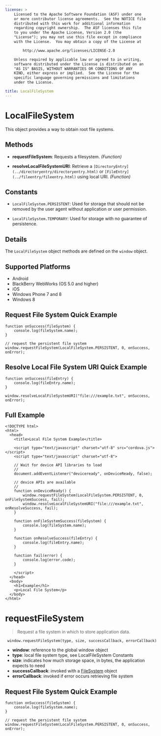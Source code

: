 ```yaml
---
license: >
    Licensed to the Apache Software Foundation (ASF) under one
    or more contributor license agreements.  See the NOTICE file
    distributed with this work for additional information
    regarding copyright ownership.  The ASF licenses this file
    to you under the Apache License, Version 2.0 (the
    "License"); you may not use this file except in compliance
    with the License.  You may obtain a copy of the License at

        http://www.apache.org/licenses/LICENSE-2.0

    Unless required by applicable law or agreed to in writing,
    software distributed under the License is distributed on an
    "AS IS" BASIS, WITHOUT WARRANTIES OR CONDITIONS OF ANY
    KIND, either express or implied.  See the License for the
    specific language governing permissions and limitations
    under the License.

title: LocalFileSystem
---
```


# LocalFileSystem

This object provides a way to obtain root file systems.

## Methods

- __requestFileSystem__: Requests a filesystem. _(Function)_

- __resolveLocalFileSystemURI__: Retrieve a `[DirectoryEntry](../directoryentry/directoryentry.html)` or `[FileEntry](../fileentry/fileentry.html)` using local URI. _(Function)_

## Constants

- `LocalFileSystem.PERSISTENT`: Used for storage that should not be removed by the user agent without application or user permission.

- `LocalFileSystem.TEMPORARY`: Used for storage with no guarantee of persistence.

## Details

The `LocalFileSystem` object methods are defined on the `window` object.

## Supported Platforms

- Android
- BlackBerry WebWorks (OS 5.0 and higher)
- iOS
- Windows Phone 7 and 8
- Windows 8

## Request File System Quick Example

    function onSuccess(fileSystem) {
        console.log(fileSystem.name);
    }

    // request the persistent file system
    window.requestFileSystem(LocalFileSystem.PERSISTENT, 0, onSuccess, onError);

## Resolve Local File System URI Quick Example

    function onSuccess(fileEntry) {
        console.log(fileEntry.name);
    }

    window.resolveLocalFileSystemURI("file:///example.txt", onSuccess, onError);

## Full Example

    <!DOCTYPE html>
    <html>
      <head>
        <title>Local File System Example</title>

        <script type="text/javascript" charset="utf-8" src="cordova.js"></script>
        <script type="text/javascript" charset="utf-8">

        // Wait for device API libraries to load
        //
        document.addEventListener("deviceready", onDeviceReady, false);

        // device APIs are available
        //
        function onDeviceReady() {
            window.requestFileSystem(LocalFileSystem.PERSISTENT, 0, onFileSystemSuccess, fail);
            window.resolveLocalFileSystemURI("file:///example.txt", onResolveSuccess, fail);
        }

        function onFileSystemSuccess(fileSystem) {
            console.log(fileSystem.name);
        }

        function onResolveSuccess(fileEntry) {
            console.log(fileEntry.name);
        }

        function fail(error) {
            console.log(error.code);
        }

        </script>
      </head>
      <body>
        <h1>Example</h1>
        <p>Local File System</p>
      </body>
    </html>

# requestFileSystem

> Request a file system in which to store application data.

     window.requestFileSystem(type, size, successCallback, errorCallback)

- __window__: reference to the global window object
- __type__: local file system type, see LocalFileSystem Constants
- __size__: indicates how much storage space, in bytes, the application expects to need
- __successCallback__: invoked with a [FileSystem](../filesystem/filesystem.html) object
- __errorCallback__:  invoked if error occurs retrieving file system

## Request File System Quick Example

    function onSuccess(fileSystem) {
        console.log(fileSystem.name);
    }

    // request the persistent file system
    window.requestFileSystem(LocalFileSystem.PERSISTENT, 0, onSuccess, onError);
